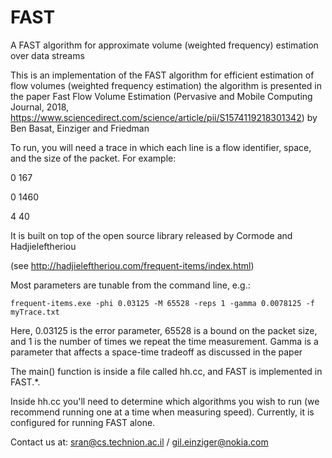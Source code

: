 # FAST
A FAST algorithm for approximate volume (weighted frequency) estimation over data streams

This is an implementation of the FAST algorithm for efficient estimation of flow volumes (weighted frequency estimation)
the algorithm is presented in the paper Fast Flow Volume Estimation (Pervasive and Mobile Computing Journal, 2018, https://www.sciencedirect.com/science/article/pii/S1574119218301342) 
by  Ben Basat, Einziger and Friedman

To run, you will need a trace in which each line is a flow identifier, space, and the size of the packet. For example:

0 167

0 1460

4 40

It is built on top of the open source library released by Cormode and Hadjieleftheriou 

(see http://hadjieleftheriou.com/frequent-items/index.html)

Most parameters are tunable from the command line, e.g.:

`frequent-items.exe -phi 0.03125 -M 65528 -reps 1 -gamma 0.0078125 -f myTrace.txt`

Here, 0.03125 is the error parameter, 65528 is a bound on the packet size, and 1 is the number of times we repeat the time measurement.
Gamma is a parameter that affects a space-time tradeoff as discussed in the paper

The main() function is inside a file called hh.cc, and FAST is implemented in FAST.*.

Inside hh.cc you'll need to determine which algorithms you wish to run (we recommend running one at a time when measuring speed).
Currently, it is configured for running FAST alone.

Contact us at: sran@cs.technion.ac.il / gil.einziger@nokia.com

